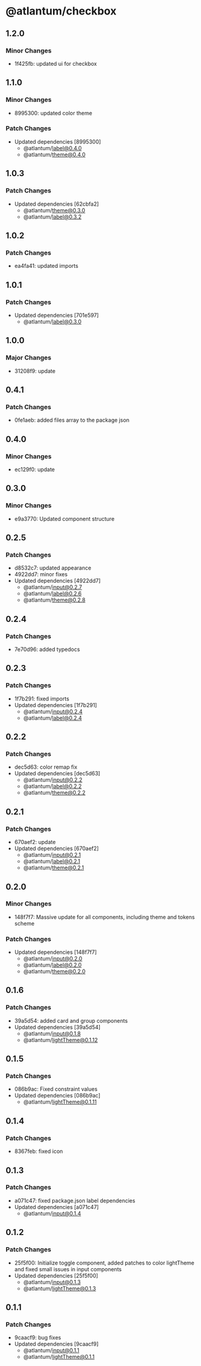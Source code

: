 # @atlantum/checkbox

## 1.2.0

### Minor Changes

-   1f425fb: updated ui for checkbox

## 1.1.0

### Minor Changes

-   8995300: updated color theme

### Patch Changes

-   Updated dependencies [8995300]
    -   @atlantum/label@0.4.0
    -   @atlantum/theme@0.4.0

## 1.0.3

### Patch Changes

-   Updated dependencies [62cbfa2]
    -   @atlantum/theme@0.3.0
    -   @atlantum/label@0.3.2

## 1.0.2

### Patch Changes

-   ea4fa41: updated imports

## 1.0.1

### Patch Changes

-   Updated dependencies [701e597]
    -   @atlantum/label@0.3.0

## 1.0.0

### Major Changes

-   31208f9: update

## 0.4.1

### Patch Changes

-   0fe1aeb: added files array to the package json

## 0.4.0

### Minor Changes

-   ec129f0: update

## 0.3.0

### Minor Changes

-   e9a3770: Updated component structure

## 0.2.5

### Patch Changes

-   d8532c7: updated appearance
-   4922dd7: minor fixes
-   Updated dependencies [4922dd7]
    -   @atlantum/input@0.2.7
    -   @atlantum/label@0.2.6
    -   @atlantum/theme@0.2.8

## 0.2.4

### Patch Changes

-   7e70d96: added typedocs

## 0.2.3

### Patch Changes

-   1f7b291: fixed imports
-   Updated dependencies [1f7b291]
    -   @atlantum/input@0.2.4
    -   @atlantum/label@0.2.4

## 0.2.2

### Patch Changes

-   dec5d63: color remap fix
-   Updated dependencies [dec5d63]
    -   @atlantum/input@0.2.2
    -   @atlantum/label@0.2.2
    -   @atlantum/theme@0.2.2

## 0.2.1

### Patch Changes

-   670aef2: update
-   Updated dependencies [670aef2]
    -   @atlantum/input@0.2.1
    -   @atlantum/label@0.2.1
    -   @atlantum/theme@0.2.1

## 0.2.0

### Minor Changes

-   148f7f7: Massive update for all components, including theme and tokens scheme

### Patch Changes

-   Updated dependencies [148f7f7]
    -   @atlantum/input@0.2.0
    -   @atlantum/label@0.2.0
    -   @atlantum/theme@0.2.0

## 0.1.6

### Patch Changes

-   39a5d54: added card and group components
-   Updated dependencies [39a5d54]
    -   @atlantum/input@0.1.8
    -   @atlantum/lightTheme@0.1.12

## 0.1.5

### Patch Changes

-   086b9ac: Fixed constraint values
-   Updated dependencies [086b9ac]
    -   @atlantum/lightTheme@0.1.11

## 0.1.4

### Patch Changes

-   8367feb: fixed icon

## 0.1.3

### Patch Changes

-   a071c47: fixed package.json label dependencies
-   Updated dependencies [a071c47]
    -   @atlantum/input@0.1.4

## 0.1.2

### Patch Changes

-   25f5f00: Initialize toggle component, added patches to color lightTheme and fixed small issues in input components
-   Updated dependencies [25f5f00]
    -   @atlantum/input@0.1.3
    -   @atlantum/lightTheme@0.1.3

## 0.1.1

### Patch Changes

-   9caacf9: bug fixes
-   Updated dependencies [9caacf9]
    -   @atlantum/input@0.1.1
    -   @atlantum/lightTheme@0.1.1
